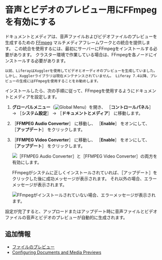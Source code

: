 # 音声とビデオのプレビュー用にFFmpegを有効にする

ドキュメントとメディアは、音声ファイルおよびビデオファイルのプレビューを生成するための [FFmpeg](http://ffmpeg.org/) マルチメディアフレームワークとの統合を提供します。 この統合を使用するには、最初にサーバーにFFmpegをインストールする必要があります。 クラスター環境で作業している場合は、FFmpegを各ノードにインストールする必要があります。

```{note}
以前、LiferayはXugglerを使用してビデオとオーディオのプレビューを生成していました。 しかし、Xugglerライブラリは現在メンテナンスされていません。 Liferay 7.4以降、プレビューの生成にはFFmpegを使用することをお勧めします。
```

インストールしたら、次の手順に従って、FFmpegを使用するようにドキュメントとメディアを設定します。

1. **グローバルメニュー**（![Global Menu](../../../images/icon-applications-menu.png)）を開き、 ［**コントロールパネル**］ &rarr; ［**システム設定**］ &rarr; ［**ドキュメントとメディア**］ に移動します。

1. ［**FFMPEG Audio Converter**］ に移動し、 ［**Enable**］ をオンにして、 ［**アップデート**］ をクリックします。

1. ［**FFMPEG Video Converter**］ に移動し、 ［**Enable**］ をオンにして、 ［**アップデート**］ をクリックします。

   ![［FFMPEG Audio Converter］と［FFMPEG Video Converter］の両方を有効にします。](./enabling-ffmpeg-for-audio-and-video-previews/images/01.png)

   FFmpegがシステムに正しくインストールされていれば、［アップデート］をクリックした後に成功メッセージが表示されます。 それ以外の場合、エラーメッセージが表示されます。

   ![FFmpegがインストールされていない場合、エラーメッセージが表示されます。](./enabling-ffmpeg-for-audio-and-video-previews/images/02.png)

設定が完了すると、アップロードまたはアップデート時に音声ファイルとビデオファイルの音声とビデオのプレビューが自動的に生成されます。

<a name="追加情報" />

## 追加情報

* [ファイルのプレビュー](../uploading-and-managing/previewing-files.md)
* [Configuring Documents and Media Previews](./configuring-documents-and-media-previews.md)
